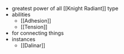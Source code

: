 - greatest power of all [[Knight Radiant]] type
- abilities
	- [[Adhesion]]
	- [[Tension]]
- for connecting things
- instances
	- [[Dalinar]]